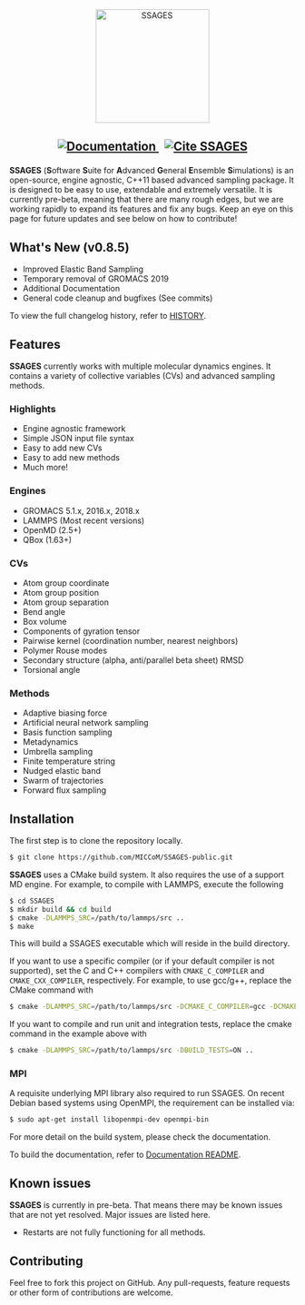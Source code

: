 <div align="center">
  <a href="http://miccomcodes.org" target="_blank">
    <img src="http://miccomcodes.org/static/img/ssageslogo.jpg" alt="SSAGES" height="200">
  </a>
</div>

<h2 align="center">
<p align="center">
  <a href="http://miccomcodes.org/manual/index.html" target="_blank">
    <img src="https://img.shields.io/badge/docs-v0.8-blue.svg" alt="Documentation">
  </a>
  &nbsp;
  <a href="https://doi.org/10.1063/1.5008853" target="_blank">
    <img src="https://img.shields.io/badge/doi-10.1063%2F1.5008853-blue" alt="Cite SSAGES">
  </a>
</p>
</h2>

**SSAGES** (**S**oftware **S**uite for **A**dvanced **G**eneral **E**nsemble
**S**imulations) is an open-source, engine agnostic, C++11 based advanced
sampling package.  It is designed to be easy to use, extendable and extremely
versatile. It is currently pre-beta, meaning that there are many rough edges,
but we are working rapidly to expand its features and fix any bugs. Keep an eye
on this page for future updates and see below on how to contribute!

## What's New (v0.8.5)
- Improved Elastic Band Sampling
- Temporary removal of GROMACS 2019
- Additional Documentation
- General code cleanup and bugfixes (See commits)

To view the full changelog history, refer to [HISTORY](HISTORY.md).

<a id="features"></a>
## Features
**SSAGES** currently works with multiple molecular dynamics engines. It contains a variety of collective variables (CVs) and advanced sampling methods. 

### Highlights 
- Engine agnostic framework 
- Simple JSON input file syntax 
- Easy to add new CVs 
- Easy to add new methods
- Much more!

### Engines 
- GROMACS 5.1.x, 2016.x, 2018.x
- LAMMPS (Most recent versions)
- OpenMD (2.5+)
- QBox (1.63+)

### CVs
- Atom group coordinate
- Atom group position 
- Atom group separation 
- Bend angle
- Box volume
- Components of gyration tensor
- Pairwise kernel (coordination number, nearest neighbors)
- Polymer Rouse modes 
- Secondary structure (alpha, anti/parallel beta sheet) RMSD
- Torsional angle

### Methods 
- Adaptive biasing force 
- Artificial neural network sampling
- Basis function sampling 
- Metadynamics 
- Umbrella sampling 
- Finite temperature string 
- Nudged elastic band 
- Swarm of trajectories 
- Forward flux sampling 

<a id="installation"></a>
## Installation
The first step is to clone the repository locally.

```bash
$ git clone https://github.com/MICCoM/SSAGES-public.git
```
**SSAGES** uses a CMake build system. It also requires the use of a support MD engine.
For example, to compile with LAMMPS, execute the following

```bash
$ cd SSAGES
$ mkdir build && cd build
$ cmake -DLAMMPS_SRC=/path/to/lammps/src .. 
$ make
```

This will build a SSAGES executable which will reside in the build directory.

If you want to use a specific compiler (or if your default compiler is not supported),
set the C and C++ compilers with `CMAKE_C_COMPILER` and `CMAKE_CXX_COMPILER`, respectively.
For example, to use gcc/g++, replace the CMake command with

```bash
$ cmake -DLAMMPS_SRC=/path/to/lammps/src -DCMAKE_C_COMPILER=gcc -DCMAKE_CXX_COMPILER=g++ ..
```

If you want to compile and run unit and integration tests, replace the cmake command
in the example above with

```bash
$ cmake -DLAMMPS_SRC=/path/to/lammps/src -DBUILD_TESTS=ON ..
```

### MPI

A requisite underlying MPI library also required to run SSAGES. 
On recent Debian based systems using OpenMPI, the requirement 
can be installed via:

```bash 
$ sudo apt-get install libopenmpi-dev openmpi-bin
```

For more detail on the build system, please check the documentation.

To build the documentation, refer to [Documentation README](doc/README.md).

## Known issues 
**SSAGES** is currently in pre-beta. That means there may be known issues that are not yet resolved. Major issues are listed here. 

- Restarts are not fully functioning for all methods.

## Contributing 
Feel free to fork this project on GitHub. Any pull-requests, feature requests or other form of contributions are welcome.
